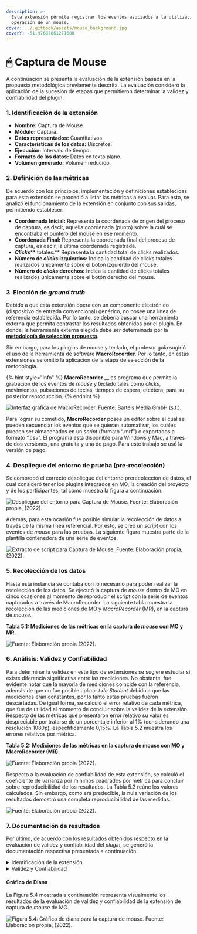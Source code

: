 ```yaml
---
description: >-
  Esta extensión permite registrar los eventos asociados a la utilización u
  operación de un mouse.
cover: ../.gitbook/assets/mouse_background.jpg
coverY: -51.97687861271688
---
```


# 🖱 Captura de Mouse

A continuación se presenta la evaluación de la extensión basada en la propuesta metodológica previamente descrita. La evaluación consideró la aplicación de la sucesión de etapas que permitieron determinar la validez y confiabilidad del plugin.

### 1. Identificación de la extensión

* **Nombre:** Captura de Mouse.
* **Módulo:** Captura.
* **Datos representados:** Cuantitativos
* **Características de los datos:** Discretos.
* **Ejecución:** Intervalo de tiempo.
* **Formato de los datos:** Datos en texto plano.
* **Volumen generado:** Volumen reducido.

### 2. Definición de las métricas

De acuerdo con los principios, implementación y definiciones establecidas para esta extensión se procedió a listar las métricas a evaluar. Para esto, se analizó el funcionamiento de la extensión en conjunto con sus salidas, permitiendo establecer:

* **Coordernada Inicial:** Representa la coordenada de origen del proceso de captura, es decir, aquella coordenada (punto) sobre la cuál se encontraba el puntero del mouse en ese momento.
* **Coordenada Final:** Representa la coordenada final del proceso de captura, es decir, la última coordenada registrada.
* _**Clicks**_** totales:** Representa la cantidad total de clicks realizados.
* **Número de **_**clicks**_** izquierdos:** Indica la cantidad de clicks totales realizados únicamente sobre el botón izquierdo del mouse.
* **Número de **_**clicks**_** derechos:** Indica la cantidad de clicks totales realizados únicamente sobre el botón derecho del mouse.

### 3. Elección de _ground truth_

Debido a que esta extensión opera con un componente electrónico (dispositivo de entrada convencional) genérico, no posee una línea de referencia establecida. Por lo tanto, se debería buscar una herramienta externa que permita contrastar los resultados obtenidos por el plugin. En donde, la herramienta externa elegida debe ser determinada por la [**metodología de selección propuesta**](../marco-de-evaluacion/3.-eleccion-de-linea-referencial.md#metodologia-de-seleccion-de-linea-referencial).

Sin embargo, para los plugins de mouse y teclado, el profesor guía sugirió el uso de la herramienta de software **MacroRecorder**. Por lo tanto, en estas extensiones se omitió la aplicación de la etapa de selección de la metodología.

{% hint style="info" %}
**MacroRecorder** __ es programa que permite la grabación de los eventos de _mouse_ y teclado tales como _clicks_, movimientos, pulsaciones de teclas, tiempos de espera, etcétera; para su posterior reproducción.
{% endhint %}

![Interfaz gráfica de MacroRecorder.&#x20;
Fuente: Bartels Media GmbH (s.f.).](<../.gitbook/assets/mr2 (1).png>)

Para lograr su cometido, **MacroRecorder** posee un editor sobre el cual se pueden secuenciar los eventos que se quieran automatizar, los cuales pueden ser almacenados en un _script_ (formato “.mrf”) o exportados a formato “.csv”. El programa está disponible para Windows y Mac, a través de dos versiones, una gratuita y una de pago. Para este trabajo se usó la versión de pago.

### 4. Despliegue del entorno de prueba (pre-recolección)

Se comprobó el correcto despliegue del entorno prerecolección de datos, el cual consideró tener los plugins integrados en MO, la creación del proyecto y de los participantes, tal como muestra la figura a continuación.

![Despliegue del entorno para Captura de Mouse.&#x20;
Fuente: Elaboración propia, (2022).](../.gitbook/assets/conf\_mouse.png)

Además, para esta ocasión fue posible simular la recolección de datos a través de la misma línea referencial. Por esto, se creó un _script_ con los eventos de _mouse_ para las pruebas. La siguiente figura muestra parte de la plantilla contenedora de una serie de eventos.

![Extracto de script para Captura de Mouse.&#x20;
Fuente: Elaboración propia, (2022).](../.gitbook/assets/script\_mouse.png)

### 5. Recolección de los datos

Hasta esta instancia se contaba con lo necesario para poder realizar la recolección de los datos. Se ejecutó la captura de _mouse_ dentro de MO en cinco ocasiones al momento de reproducir el script con la serie de eventos capturados a través de MacroRecorder. La siguiente tabla muestra la recolección de las mediciones de MO y _MacroRecorder_ (MR), en la captura de _mouse_.

**Tabla 5.1: Mediciones de las métricas en la captura de **_**mouse**_** con MO y MR.**

![Fuente: Elaboración propia (2022).](../.gitbook/assets/captura\_tabla1.png)

### 6. Análisis: Validez y Confiabilidad

Para determinar la validez en este tipo de extensiones se sugiere estudiar si existe diferencia significativa entre las mediciones. No obstante, fue evidente notar que la mayoría de mediciones coincide con la referencia, además de que no fue posible aplicar _t de Student_ debido a que las mediciones eran constantes, por lo tanto estas pruebas fueron descartadas. De igual forma, se calculó el error relativo de cada métrica, que fue de utilidad al momento de concluir sobre la validez de la extensión. Respecto de las métricas que presentaron error relativo su valor es despreciable por tratarse de un porcentaje inferior al 1% (considerando una resolución 1080p), especfíficamente 0,15%. La Tabla 5.2 muestra los errores relativos por métrica.

**Tabla 5.2: Mediciones de las métricas en la captura de mouse con MO y MacroRecorder (MR).**

![Fuente: Elaboración propia (2022).](../.gitbook/assets/captura\_tabla2.png)

Respecto a la evaluación de confiabilidad de esta extensión, se calculó el coeficiente de varianza por mínimos cuadrados por métrica para concluir sobre reproducibilidad de los resultados. La Tabla 5.3 reúne los valores calculados. Sin embargo, como era predecible, la nula variación de los resultados demostró una completa reproducibilidad de las medidas.

![Fuente: Elaboración propia (2022).](../.gitbook/assets/captura\_tabla3.png)

### 7. Documentación de resultados

Por último, de acuerdo con los resultados obtenidos respecto en la evaluación de validez y confiabilidad del _plugin_, se generó la documentación respectiva presentada a continuación.

<details>

<summary>Identificación de la extensión</summary>

* **Nombre:** Extensión de Captura de Mouse de Multimodal Observer (MO).
* **Descripción:** La extensión de captura de _mouse_, permite el registro de eventos asociados a la utilización de este periférico (principalmente _clicks_ y registro de coordenadas).

</details>

<details>

<summary>Validez y Confiabilidad</summary>

Para evaluar la validez y confiabilidad de la extensión se realizaron cinco pruebas simuladas utilizando como línea de referencia la herramienta de _software_ _MacroRecorder._ Se hizo el correcto despliegue de la extensión, lo cual permitió realizar cinco pruebas simuladas a través de un _script_ que contenía un total de 87 acciones (entre esperas, _clicks_ presionados y movimientos del cursor registrados según coordenadas). En cuanto a los resultados obtenidos, las mediciones realizadas con la extensión de MO fueron completamente reproducibles con porcentajes de variación del 0% para todas las métricas. Su validez con respecto a _MacroRecorder_ fue bastante alta, con errores inferiores al 1% en las coordenadas del eje de las abscisas (inicial y final) del proceso de captura, e igualmente para la coordenada final del eje de las ordenadas. Para el resto de las métricas, no existieron errores.

</details>

#### Gráfico de Diana

La Figura 5.4 mostrada a continuación representa visualmente los resultados de la evaluación de validez y confiabilidad de la extensión de captura de _mouse_ de MO.

![Figura 5.4: Gráfico de diana para la captura de mouse.&#x20;
Fuente: Elaboración propia, (2022).](../.gitbook/assets/diana\_captura\_mouse.png)
